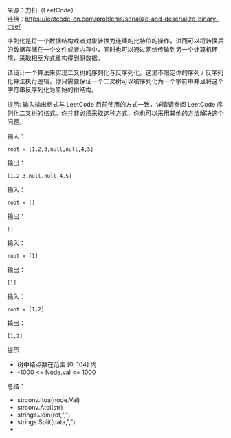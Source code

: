 
来源：力扣（LeetCode）  
链接：https://leetcode-cn.com/problems/serialize-and-deserialize-binary-tree/

序列化是将一个数据结构或者对象转换为连续的比特位的操作，进而可以将转换后的数据存储在一个文件或者内存中，同时也可以通过网络传输到另一个计算机环境，采取相反方式重构得到原数据。

请设计一个算法来实现二叉树的序列化与反序列化。这里不限定你的序列 / 反序列化算法执行逻辑，你只需要保证一个二叉树可以被序列化为一个字符串并且将这个字符串反序列化为原始的树结构。

提示: 输入输出格式与 LeetCode 目前使用的方式一致，详情请参阅 LeetCode 序列化二叉树的格式。你并非必须采取这种方式，你也可以采用其他的方法解决这个问题。


输入：
```
root = [1,2,3,null,null,4,5]
```
输出：
```
[1,2,3,null,null,4,5]
```

输入：
```
root = []
```
输出：
```
[]
```

输入：
```
root = [1]
```
输出：
```
[1]
```

输入：
```
root = [1,2]
```
输出：
```
[1,2]
```

提示
* 树中结点数在范围 [0, 104] 内
* -1000 <= Node.val <= 1000

总结：
* strconv.Itoa(node.Val)
* strconv.Atoi(str)
* strings.Join(ret,",")
* strings.Split(data,",")
* 

